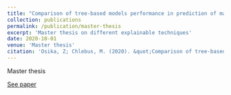 ```yaml
---
title: "Comparison of tree-based models performance in prediction of marketing campaign results using Explainable Artificial Intelligence tools"
collection: publications
permalink: /publication/master-thesis
excerpt: 'Master thesis on different explainable techniques'
date: 2020-10-01
venue: 'Master thesis'
citation: 'Osika, Z; Chlebus, M. (2020). &quot;Comparison of tree-based models performance in prediction of marketing campaign results using Explainable Artificial Intelligence tools.&quot; <i>Master Thesis</i>. '
---
```

Master thesis

[See paper](https://www.researchgate.net/profile/Marcin-Chlebus/publication/341914621_COMPARISON_OF_TREE-BASED_MODELS_PERFORMANCE_IN_PREDICTION_OF_MARKETING_CAMPAIGN_RESULTS_USING_EXPLAINABLE_ARTIFICIAL_INTELLIGENCE_TOOLS_MARCIN_CHLEBUS_ZUZANNA_OSIKA_UNIVERSITY_OF_WARSAW_FACULTY_OF_ECO/links/5ed95c3492851c9c5e815902/COMPARISON-OF-TREE-BASED-MODELS-PERFORMANCE-IN-PREDICTION-OF-MARKETING-CAMPAIGN-RESULTS-USING-EXPLAINABLE-ARTIFICIAL-INTELLIGENCE-TOOLS-MARCIN-CHLEBUS-ZUZANNA-OSIKA-UNIVERSITY-OF-WARSAW-FACULTY-OF-ECO.pdf)
